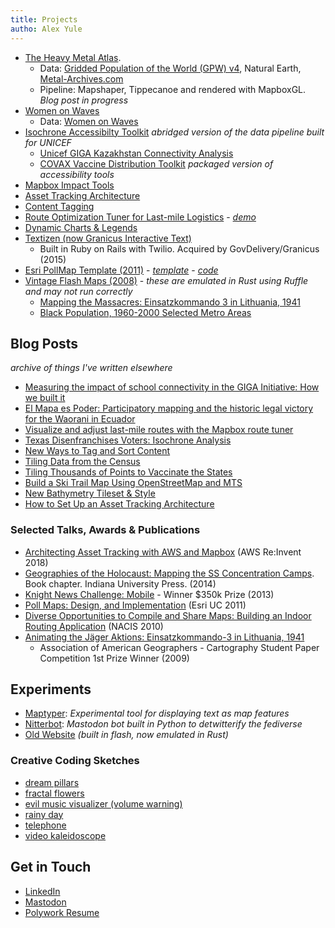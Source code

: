 ```yaml
---
title: Projects
autho: Alex Yule
---
```

* [The Heavy Metal Atlas](https://yuletide.github.io/metalmap). 
  * Data: [Gridded Population of the World (GPW) v4](https://sedac.ciesin.columbia.edu/data/collection/gpw-v4), Natural Earth, [Metal-Archives.com](https://www.metal-archives.com/)
  * Pipeline: Mapshaper, Tippecanoe and rendered with MapboxGL. _Blog post in progress_
* [Women on Waves](https://yuletide.github.io/womenonwaves_map/)
  * Data: [Women on Waves](https://www.womenonwaves.org/)
* [Isochrone Accessibilty Toolkit](https://github.com/mapbox/impact-tools/tree/master/accessibility) _abridged version of the data pipeline built for UNICEF_
  * [Unicef GIGA Kazakhstan Connectivity Analysis](https://unicef.github.io/mapbox_analysis/story/map)
  * [COVAX Vaccine Distribution Toolkit](https://www.directionsmag.com/pressrelease/11017) _packaged version of accessibility tools_
* [Mapbox Impact Tools](https://github.com/mapbox/impact-tools)
* [Asset Tracking Architecture](https://www.mapbox.com/solutions/asset-tracking/)
* [Content Tagging](https://www.mapbox.com/solutions/content-tagging/)
* [Route Optimization Tuner for Last-mile Logistics](https://www.mapbox.com/solutions/route-tuner/) - [_demo_](https://labs.mapbox.com/optimize-tuner/)
* [Dynamic Charts & Legends](https://www.mapbox.com/impact-tools/charts)
* [Textizen (now Granicus Interactive Text)](https://textizen.com/)
  * Built in Ruby on Rails with Twilio. Acquired by GovDelivery/Granicus (2015)
* [Esri PollMap Template (2011)](https://proceedings.esri.com/library/userconf/proc11/tech-workshops/tw_1924.pdf) - [_template_](https://www.arcgis.com/home/item.html?id=4769ff8ac3f04e48af7c32bc423bcbff&fromSearch=true&searchPosition=1&searchTerm=pollmap&searchFacet=item%20title) - [_code_](https://github.com/mappingcenter/pollmap)
* [Vintage Flash Maps (2008)](/flash-site/flash/index.html) - _these are emulated in Rust using Ruffle and may not run correctly_
  * [Mapping the Massacres: Einsatzkommando 3 in Lithuania, 1941](https://yuletide.github.io/flash-site/flash/einsatzgruppen.html)
  * [Black Population, 1960-2000 Selected Metro Areas](https://yuletide.github.io/flash-site/flash/census/)

## Blog Posts
_archive of things I've written elsewhere_
* [Measuring the impact of school connectivity in the GIGA Initiative: How we built it](https://www.mapbox.com/blog/measuring-the-impact-of-school-connectivity-in-the-giga-initiative-how-we-built-it)
* [El Mapa es Poder: Participatory mapping and the historic legal victory for the Waorani in Ecuador](https://blog.mapbox.com/el-mapa-es-poder-830a875fcc5b)
* [Visualize and adjust last-mile routes with the Mapbox route tuner](https://blog.mapbox.com/visualize-and-adjust-last-mile-routes-with-the-mapbox-route-tuner-7b351f688a5f)
* [Texas Disenfranchises Voters: Isochrone Analysis](https://blog.mapbox.com/texas-disenfranchises-voters-isochrone-analysis-shows-2million-votes-negatively-impacted-in-b9c015a0bef7)
* [New Ways to Tag and Sort Content](https://blog.mapbox.com/new-ways-to-tag-and-sort-content-57df522d4baa)
* [Tiling Data from the Census](https://www.mapbox.com/blog/tiling-data-from-the-census-using-mts-how-we-built-it)
* [Tiling Thousands of Points to Vaccinate the States](https://www.mapbox.com/blog/tiling-thousands-of-points-to-vaccinate-the-states)
* [Build a Ski Trail Map Using OpenStreetMap and MTS](https://www.mapbox.com/blog/build-a-ski-trail-map-using-openstreetmap-and-mts)
* [New Bathymetry Tileset & Style](https://www.mapbox.com/blog/new-bathymetry-tileset-and-style-for-marine-maps)
* [How to Set Up an Asset Tracking Architecture](https://blog.mapbox.com/how-to-set-up-an-asset-tracking-architecture-fe5565f6df9)

### Selected Talks, Awards & Publications
* [Architecting Asset Tracking with AWS and Mapbox](https://www.youtube.com/watch?v=G_Sn7b_NUZ4) (AWS Re:Invent 2018)
* [Geographies of the Holocaust: Mapping the SS Concentration Camps](https://holocaustgeographies.org/publications). Book chapter. Indiana University Press. (2014)
* [Knight News Challenge: Mobile](https://knightfoundation.org/press/releases/eight-mobile-ventures-win-24-million-funding-knigh/) - Winner $350k Prize (2013)
* [Poll Maps: Design, and Implementation](https://proceedings.esri.com/library/userconf/proc11/tech-workshops/tw_1924.pdf) (Esri UC 2011)
* [Diverse Opportunities to Compile and Share Maps: Building an Indoor Routing Application](https://www.slideshare.net/yuletide/nacis-2010) (NACIS 2010)
* [Animating the Jäger Aktions: Einsatzkommando-3 in Lithuania, 1941](https://yuletide.github.io/flash-site/flash/einsatzgruppen.html)
  * Association of American Geographers - Cartography Student Paper Competition 1st Prize Winner (2009)

## Experiments

* [Maptyper](https://maptyper.netlify.app/): _Experimental tool for displaying text as map features_
* [Nitterbot](https://github.com/yuletide/nitterbot/): _Mastodon bot built in Python to detwitterify the fediverse_
* [Old Website](/flash-site) _(built in flash, now emulated in Rust)_

### Creative Coding Sketches
* [dream pillars](https://editor.p5js.org/yuletide/full/aIqGbIVxO)
* [fractal flowers](https://editor.p5js.org/yuletide/full/w-zQ4pvg6)
* [evil music visualizer (volume warning)](https://editor.p5js.org/yuletide/full/sSCcQ27F8)
* [rainy day](https://editor.p5js.org/yuletide/full/qPDRU-zB8)
* [telephone](https://editor.p5js.org/yuletide/sketches/oZC6rxd_h)
* [video kaleidoscope](https://editor.p5js.org/rfong/sketches/nPeF6UVrm)


## Get in Touch
* [LinkedIn](https://www.linkedin.com/in/alexyule/)
* [Mastodon](https://mastodon.social/@yuletide)
* [Polywork Resume](https://www.polywork.com/yuletide)

<!-- ![Under Construction Gif](assets/animated-under-construction-image-0004.gif) -->